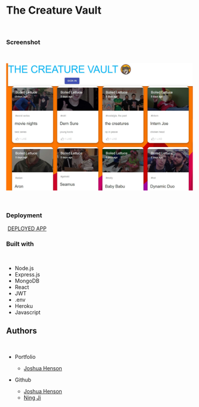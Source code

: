 
# The Creature Vault
​
​
### Screenshot
​

![image](./client/public/Preview.JPG)

​
### Deployment
​
[DEPLOYED APP](https://boiledlettuce.github.io/Project-3/)


### Built with
​
- Node.js
- Express.js
- MongoDB 
- React
- JWT
- .env
- Heroku
- Javascript

## Authors
​
- Portfolio
  - [Joshua Henson](https://boiledlettuce.github.io/Joshua-Henson-React-Portfolio/) 
 

- Github
  - [Joshua Henson](https://github.com/BoiledLettuce) 
  - [Ning Ji](https://github.com/sartoushi1018) 